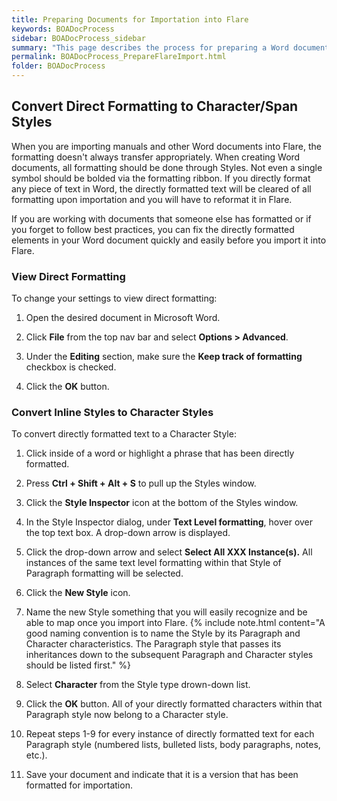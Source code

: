 ```yaml
---
title: Preparing Documents for Importation into Flare
keywords: BOADocProcess
sidebar: BOADocProcess_sidebar
summary: "This page describes the process for preparing a Word document for importation into Flare."
permalink: BOADocProcess_PrepareFlareImport.html
folder: BOADocProcess
---
```


## Convert Direct Formatting to Character/Span Styles

When you are importing manuals and other Word documents into Flare, the formatting doesn't always transfer appropriately. When creating Word documents, all formatting should be done through Styles. Not even a single symbol should be bolded via the formatting ribbon. If you directly format any piece of text in Word, the directly formatted text will be cleared of all formatting upon importation and you will have to reformat it in Flare.

If you are working with documents that someone else has formatted or if you forget to follow best practices, you can fix the directly formatted elements in your Word document quickly and easily before you import it into Flare.

### View Direct Formatting

To change your settings to view direct formatting:

1.  Open the desired document in Microsoft Word.

2.  Click **File** from the top nav bar and select **Options > Advanced**.

3.  Under the **Editing** section, make sure the **Keep track of formatting** checkbox is checked.

4.  Click the **OK** button.

### Convert Inline Styles to Character Styles

To convert directly formatted text to a Character Style:

1.  Click inside of a word or highlight a phrase that has been directly formatted.

2.  Press **Ctrl + Shift + Alt + S** to pull up the Styles window.

3.  Click the **Style Inspector** icon at the bottom of the Styles window.

4. In the Style Inspector dialog, under **Text Level formatting**, hover over the top text box. A drop-down arrow is displayed.

5. Click the drop-down arrow and select **Select All XXX Instance(s).** All instances of the same text level formatting within that Style of Paragraph formatting will be selected.

6. Click the **New Style** icon.

7. Name the new Style something that you will easily recognize and be able to map once you import into Flare.
   {% include note.html content="A good naming convention is to name the Style by its Paragraph and Character characteristics. The Paragraph style that passes its inheritances down to the subsequent Paragraph and Character styles should be listed first." %}

8. Select **Character** from the Style type drown-down list.

9. Click the **OK** button. All of your directly formatted characters within that Paragraph style now belong to a Character style.

10. Repeat steps 1-9 for every instance of directly formatted text for each Paragraph style (numbered lists, bulleted lists, body paragraphs, notes, etc.).

11. Save your document and indicate that it is a version that has been formatted for importation.
